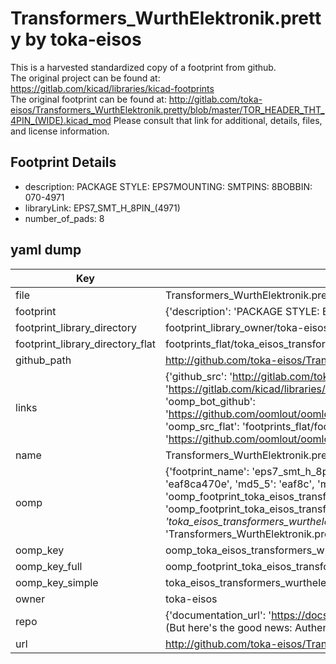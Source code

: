 # Transformers_WurthElektronik.pretty by toka-eisos  
This is a harvested standardized copy of a footprint from github.  
The original project can be found at:  
https://gitlab.com/kicad/libraries/kicad-footprints  
The original footprint can be found at:
http://gitlab.com/toka-eisos/Transformers_WurthElektronik.pretty/blob/master/TOR_HEADER_THT_4PIN_(WIDE).kicad_mod
Please consult that link for additional, details, files, and license information.  
## Footprint Details
* description: PACKAGE STYLE: EPS7MOUNTING: SMTPINS: 8BOBBIN: 070-4971  
* libraryLink: EPS7_SMT_H_8PIN_(4971)  
* number_of_pads: 8  
## yaml dump  
| Key | Value |  
| --- | --- |  
| file | Transformers_WurthElektronik.pretty/EPS7_SMT_H_8PIN_(4971).kicad_mod |  
| footprint | {'description': 'PACKAGE STYLE: EPS7MOUNTING: SMTPINS: 8BOBBIN: 070-4971', 'libraryLink': 'EPS7_SMT_H_8PIN_(4971)', 'number_of_pads': 8} |  
| footprint_library_directory | footprint_library_owner/toka-eisos_Transformers_WurthElektronik.pretty |  
| footprint_library_directory_flat | footprints_flat/toka_eisos_transformers_wurthelektronik_eps7_smt_h_8pin_(4971)/working |  
| github_path | http://github.com/toka-eisos/Transformers_WurthElektronik.pretty/blob/master/EPS7_SMT_H_8PIN_(4971).kicad_mod |  
| links | {'github_src': 'http://gitlab.com/toka-eisos/Transformers_WurthElektronik.pretty/blob/master/TOR_HEADER_THT_4PIN_(WIDE).kicad_mod', 'github_src_repo': 'https://gitlab.com/kicad/libraries/kicad-footprints', 'oomp_bot': 'footprints/toka_eisos_transformers_wurthelektronik_eps7_smt_h_8pin_(4971)/working', 'oomp_bot_github': 'https://github.com/oomlout/oomlout_oomp_footprint_bot/tree/main/footprints/toka_eisos_transformers_wurthelektronik_eps7_smt_h_8pin_(4971)/working', 'oomp_src_flat': 'footprints_flat/footprints_flat/toka_eisos_transformers_wurthelektronik_eps7_smt_h_8pin_(4971)/working', 'oomp_src_flat_github': 'https://github.com/oomlout/oomlout_oomp_footprint_src/tree/main/footprints_flat/toka_eisos_transformers_wurthelektronik_eps7_smt_h_8pin_(4971)/working'} |  
| name | Transformers_WurthElektronik.pretty |  
| oomp | {'footprint_name': 'eps7_smt_h_8pin_(4971)', 'library_name': 'transformers_wurthelektronik', 'md5': 'eaf8ca470e59a279baa6445c37411bf9', 'md5_10': 'eaf8ca470e', 'md5_5': 'eaf8c', 'md5_6': 'eaf8ca', 'oomp_key': 'oomp_toka_eisos_transformers_wurthelektronik_eps7_smt_h_8pin_(4971)', 'oomp_key_extra': 'oomp_footprint_toka_eisos_transformers_wurthelektronik_eps7_smt_h_8pin_(4971)', 'oomp_key_full': 'oomp_footprint_toka_eisos_transformers_wurthelektronik_eps7_smt_h_8pin_(4971)_eaf8ca', 'oomp_key_simple': 'toka_eisos_transformers_wurthelektronik_eps7_smt_h_8pin_(4971)', 'original_filename': 'Transformers_WurthElektronik.pretty/EPS7_SMT_H_8PIN_(4971).kicad_mod', 'owner_name': 'toka_eisos'} |  
| oomp_key | oomp_toka_eisos_transformers_wurthelektronik_eps7_smt_h_8pin_(4971) |  
| oomp_key_full | oomp_footprint_toka_eisos_transformers_wurthelektronik_eps7_smt_h_8pin_(4971) |  
| oomp_key_simple | toka_eisos_transformers_wurthelektronik_eps7_smt_h_8pin_(4971) |  
| owner | toka-eisos |  
| repo | {'documentation_url': 'https://docs.github.com/rest/overview/resources-in-the-rest-api#rate-limiting', 'message': "API rate limit exceeded for 84.66.173.59. (But here's the good news: Authenticated requests get a higher rate limit. Check out the documentation for more details.)"} |  
| url | http://github.com/toka-eisos/Transformers_WurthElektronik.pretty |  

